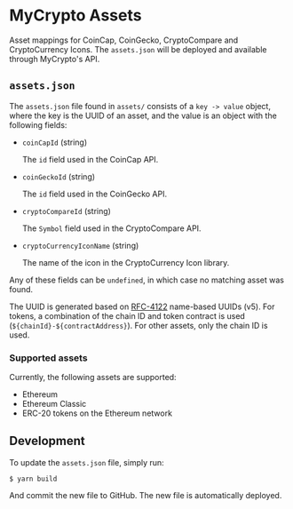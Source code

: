 # MyCrypto Assets

Asset mappings for CoinCap, CoinGecko, CryptoCompare and CryptoCurrency Icons. The `assets.json` will be deployed and available through MyCrypto's API.

## `assets.json`

The `assets.json` file found in `assets/` consists of a `key -> value` object, where the key is the UUID of an asset, and the value is an object with the following fields:

* `coinCapId` (string)

  The `id` field used in the CoinCap API.
  
* `coinGeckoId` (string)

  The `id` field used in the CoinGecko API.

* `cryptoCompareId` (string)
  
  The `Symbol` field used in the CryptoCompare API.
  
* `cryptoCurrencyIconName` (string)

  The name of the icon in the CryptoCurrency Icon library.

Any of these fields can be `undefined`, in which case no matching asset was found.

The UUID is generated based on [RFC-4122](https://tools.ietf.org/html/rfc4122#section-4.3) name-based UUIDs (v5). For tokens, a combination of the chain ID and token contract is used (`${chainId}-${contractAddress}`). For other assets, only the chain ID is used.

### Supported assets

Currently, the following assets are supported:

* Ethereum
* Ethereum Classic
* ERC-20 tokens on the Ethereum network

## Development

To update the `assets.json` file, simply run:

```
$ yarn build
```

And commit the new file to GitHub. The new file is automatically deployed.
